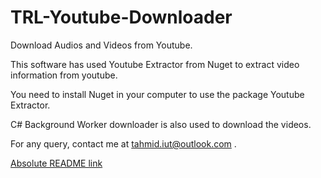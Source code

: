 # TRL-Youtube-Downloader

Download Audios and Videos from Youtube.

This software has used Youtube Extractor from Nuget to extract video information from youtube.

You need to install Nuget in your computer to use the package Youtube Extractor.

C# Background Worker downloader is also used to download the videos.

For any query, contact me at tahmid.iut@outlook.com .

[Absolute README link](https://github.com/username/repo/blob/branch/docs/more_words.md)
